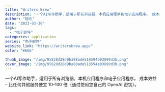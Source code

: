 ```yaml
---
title: "Writers Brew"
description: "一个AI写作助手，适用于所有浏览器，本机应用程序和电子应用程序。 成本效益 – 比任何其他服务便宜 10-100 倍（通"
author: "瑞东"
date: "2023-03-30"
tags:
  - "电子邮件"
categories: application
series: "电子邮件"
website_link: "https://writersbrew.app/"
color: "#666"

thumb_image: "/img/95828d28d9ba88ade518594e03890d3b.png"
cover_image: "/img/95828d28d9ba88ade518594e03890d3b.png"
---
```


一个AI写作助手，适用于所有浏览器，本机应用程序和电子应用程序。 成本效益 – 比任何其他服务便宜 10-100 倍（通过使用您自己的 OpenAI 密钥）。